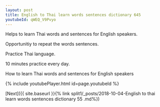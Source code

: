 ```yaml
---
layout: post
title: English to Thai learn words sentences dictionary 645 
youtubeId: qWEQ_V9Pvyo
---
```

 
 
Helps to learn Thai words and sentences for English speakers.

Opportunitiy to repeat the words sentences. 

Practice Thai language. 
 
10 minutes practice every day. 
 
How to learn Thai words and sentences for English speakers 
 
{% include youtubePlayer.html id=page.youtubeId %}
 
 
[Next]({{ site.baseurl }}{% link  split1/_posts/2018-10-04-English to thai learn words sentences dictionary 55 .md%})
 
